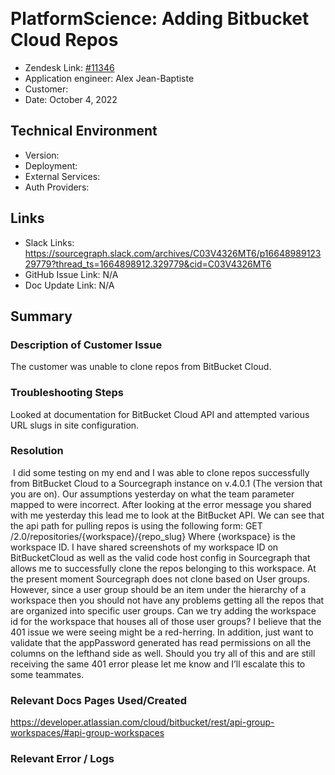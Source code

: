​
# PlatformScience: Adding Bitbucket Cloud Repos <!-- Ticket Title  Hint: include keywords to make it searchable -->

- Zendesk Link: [#11346](https://sourcegraph.zendesk.com/agent/tickets/11346)
- Application engineer: Alex Jean-Baptiste
- Customer: <!-- Redact if this contains personally identifying information -->
- Date: October 4, 2022

<!-- Data populated from integration, speak to Ben Gordon or Michael Bali if not working -->
<!-- During Internal team trial, fill missing data manually (we are waiting for all data to sync) -->

## Technical Environment
- Version: ​
- Deployment:
- External Services:
- Auth Providers:


## Links
<!-- Data for application engineer manual entry -->
- Slack Links: https://sourcegraph.slack.com/archives/C03V4326MT6/p1664898912329779?thread_ts=1664898912.329779&cid=C03V4326MT6
- GitHub Issue Link: N/A
- Doc Update Link: N/A

## Summary
### Description of Customer Issue
The customer was unable to clone repos from BitBucket Cloud.
​
### Troubleshooting Steps
Looked at documentation for BitBucket Cloud API and attempted various URL slugs in site configuration.
​
​
### Resolution
​
​I did some testing on my end and I was able to clone repos successfully from BitBucket Cloud to a Sourcegraph instance on v.4.0.1 (The version that you are on).
Our assumptions yesterday on what the team parameter mapped to were incorrect.
After looking at the error message you shared with me yesterday this lead me to look at the BitBucket API.
We can see that the api path for pulling repos is using the following form:
GET /2.0/repositories/{workspace}/{repo_slug}
Where {workspace} is the workspace ID.
I have shared screenshots of my workspace ID on BitBucketCloud as well as the valid code host config in Sourcegraph that allows me to successfully clone the repos belonging to this workspace.
At the present moment Sourcegraph does not clone based on User groups.
However, since a user group should be an item under the hierarchy of a workspace then you should not have any problems getting all the repos that are organized into specific user groups.
Can we try adding the workspace id for the workspace that houses all of those user groups?
I believe that the 401 issue we were seeing might be a red-herring.
In addition, just want to validate that the appPassword generated has read permissions on all the columns on the lefthand side as well.
Should you try all of this and are still receiving the same 401 error please let me know and I’ll escalate this to some teammates.

### Relevant Docs Pages Used/Created
​https://developer.atlassian.com/cloud/bitbucket/rest/api-group-workspaces/#api-group-workspaces
​
### Relevant Error / Logs
<!-- Please redact keys, tokens, and personal identifying information -->


<!-- Once complete, upload a copy to https://github.com/sourcegraph/support-tools-internal/tree/main/resolved-tickets as a .md file -->
<!-- Name the file 11346.md -->
